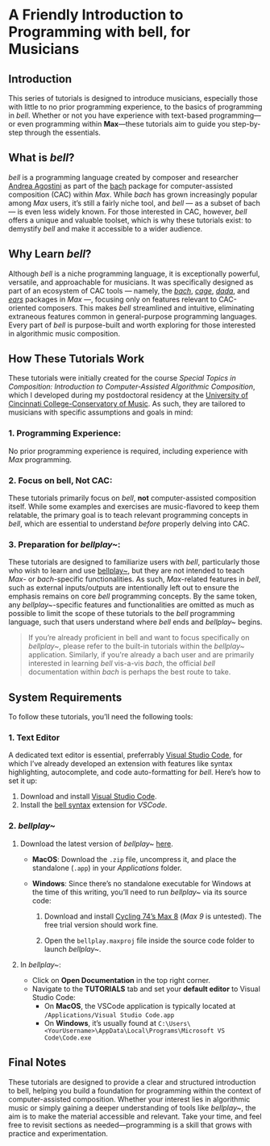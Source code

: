 # A Friendly Introduction to Programming with bell, for Musicians

## Introduction

This series of tutorials is designed to introduce musicians, especially those with little to no prior programming experience, to the basics of programming in _bell_. Whether or not you have experience with text-based programming—or even programming within **Max**—these tutorials aim to guide you step-by-step through the essentials.

## What is _bell_?

_bell_ is a programming language created by composer and researcher [Andrea Agostini](https://www.andreaagostini.eu/) as part of the [bach](https://www.bachproject.net/) package for computer-assisted composition (CAC) within _Max_. While _bach_ has grown increasingly popular among _Max_ users, it’s still a fairly niche tool, and _bell_ — as a subset of bach — is even less widely known. For those interested in CAC, however, _bell_ offers a unique and valuable toolset, which is why these tutorials exist: to demystify _bell_ and make it accessible to a wider audience.

## Why Learn _bell_?

Although _bell_ is a niche programming language, it is exceptionally powerful, versatile, and approachable for musicians. It was specifically designed as part of an ecosystem of CAC tools — namely, the _[bach](https://www.bachproject.net/)_, _[cage](https://www.bachproject.net/cage)_, _[dada](https://www.bachproject.net/dada)_, and _[ears](https://www.bachproject.net/ears)_ packages in _Max_ —, focusing only on features relevant to CAC-oriented composers. This makes _bell_ streamlined and intuitive, eliminating extraneous features common in general-purpose programming languages. Every part of _bell_ is purpose-built and worth exploring for those interested in algorithmic music composition.

## How These Tutorials Work

These tutorials were initially created for the course _Special Topics in Composition: Introduction to Computer-Assisted Algorithmic Composition_, which I developed during my postdoctoral residency at the [University of Cincinnati College-Conservatory of Music](https://ccm.uc.edu/). As such, they are tailored to musicians with specific assumptions and goals in mind:

### 1. Programming Experience:

No prior programming experience is required, including experience with _Max_ programming.

### 2. Focus on bell, Not CAC:

These tutorials primarily focus on _bell_, **not** computer-assisted composition itself. While some examples and exercises are music-flavored to keep them relatable, the primary goal is to teach relevant programming concepts in _bell_, which are essential to understand _before_ properly delving into CAC.

### 3. Preparation for _bellplay~_:

These tutorials are designed to familiarize users with _bell_, particularly those who wish to learn and use [bellplay~](https://github.com/felipetovarhenao/bellplay), but they are not intended to teach _Max_- or _bach_-specific functionalities. As such, _Max_-related features in _bell_, such as external inputs/outputs are intentionally left out to ensure the emphasis remains on core _bell_ programming concepts. By the same token, any _bellplay~_-specific features and functionalities are omitted as much as possible to limit the scope of these tutorials to the _bell_ programming language, such that users understand where _bell_ ends and _bellplay~_ begins.

> If you’re already proficient in bell and want to focus specifically on _bellplay~_, please refer to the built-in tutorials within the _bellplay~_ application. Similarly, if you're already a bach user and are primarily interested in learning _bell_ vis-a-vis _bach_, the official _bell_ documentation within _bach_ is perhaps the best route to take.

## System Requirements

To follow these tutorials, you’ll need the following tools:

### 1. Text Editor

A dedicated text editor is essential, preferrably [Visual Studio Code](https://code.visualstudio.com/), for which I’ve already developed an extension with features like syntax highlighting, autocomplete, and code auto-formatting for _bell_. Here’s how to set it up:

1. Download and install [Visual Studio Code](https://code.visualstudio.com/).
2. Install the [bell syntax](https://marketplace.visualstudio.com/items?itemName=tovarhenao.bell-syntax) extension for _VSCode_.

### 2. _bellplay~_

1. Download the latest version of _bellplay~_ [here](https://github.com/felipetovarhenao/bellplay/releases/latest).

   - **MacOS**: Download the `.zip` file, uncompress it, and place the standalone (`.app`) in your _Applications_ folder.
   - **Windows**: Since there’s no standalone executable for Windows at the time of this writing, you’ll need to run _bellplay~_ via its source code:

     1. Download and install [Cycling 74’s Max 8](https://cycling74.com/downloads/older) (_Max 9_ is untested). The free trial version should work fine.

     2. Open the `bellplay.maxproj` file inside the source code folder to launch _bellplay~_.

2. In _bellplay~_:
   - Click on **Open Documentation** in the top right corner.
   - Navigate to the **TUTORIALS** tab and set your **default editor** to Visual Studio Code:
     - On **MacOS**, the VSCode application is typically located at `/Applications/Visual Studio Code.app`
     - On **Windows**, it’s usually found at `C:\Users\<YourUsername>\AppData\Local\Programs\Microsoft VS Code\Code.exe`

## Final Notes

These tutorials are designed to provide a clear and structured introduction to bell, helping you build a foundation for programming within the context of computer-assisted composition. Whether your interest lies in algorithmic music or simply gaining a deeper understanding of tools like _bellplay~_, the aim is to make the material accessible and relevant. Take your time, and feel free to revisit sections as needed—programming is a skill that grows with practice and experimentation.
